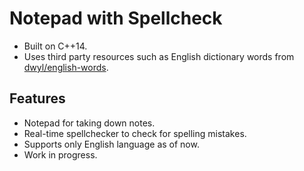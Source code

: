 # Notepad with Spellcheck
- Built on C++14.
- Uses third party resources such as English dictionary words from [dwyl/english-words](https://github.com/dwyl/english-words).

## Features
- Notepad for taking down notes.
- Real-time spellchecker to check for spelling mistakes.
- Supports only English language as of now.
- Work in progress.
